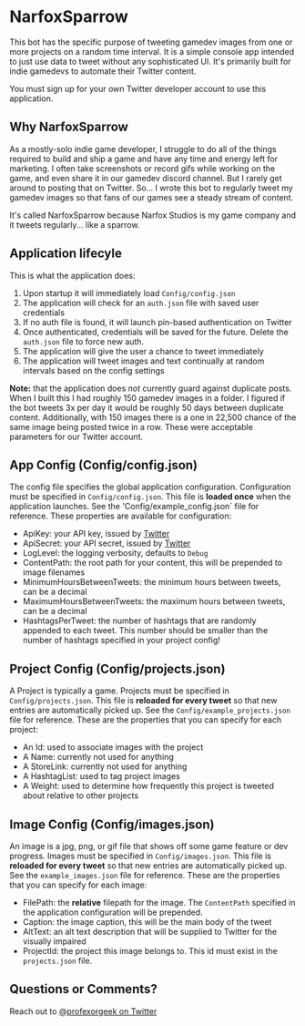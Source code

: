 # NarfoxSparrow

This bot has the specific purpose of tweeting gamedev images from one or more projects on a 
random time interval. It is a simple console app intended to just use data to tweet without
any sophisticated UI. It's primarily built for indie gamedevs to automate their Twitter content.

You must sign up for your own Twitter developer account to use this application.

## Why NarfoxSparrow

As a mostly-solo indie game developer, I struggle to do all of the things required to build 
and ship a game and have any time and energy left for marketing. I often take screenshots or record
gifs while working on the game, and even share it in our gamedev discord channel. But I rarely
get around to posting that on Twitter. So... I wrote this bot to regularly tweet my gamedev images
so that fans of our games see a steady stream of content.

It's called NarfoxSparrow because Narfox Studios is my game company and it tweets regularly... like a sparrow.

## Application lifecyle

This is what the application does:

1. Upon startup it will immediately load `Config/config.json`
1. The application will check for an `auth.json` file with saved user credentials
1. If no auth file is found, it will launch pin-based authentication on Twitter
1. Once authenticated, credentials will be saved for the future. Delete the `auth.json` file to force new auth.
1. The application will give the user a chance to tweet immediately
1. The application will tweet images and text continually at random intervals based on the config settings

**Note:** that the application does _not_ currently guard against duplicate posts. When I built this I had roughly 150
gamedev images in a folder. I figured if the bot tweets 3x per day it would be roughly 50 days between duplicate 
content. Additionally, with 150 images there is a one in 22,500 chance of the same image being posted twice in a row. 
These were acceptable parameters for our Twitter account.

## App Config (Config/config.json)

The config file specifies the global application configuration. Configuration must be specified 
in `Config/config.json`. This file is **loaded once** when the application launches. See the 
'Config/example_config.json` file for reference. These properties are available for configuration:

- ApiKey: your API key, issued by [Twitter](https://developer.twitter.com)
- ApiSecret: your API secret, issued by [Twitter](https://developer.twitter.com)
- LogLevel: the logging verbosity, defaults to `Debug`
- ContentPath: the root path for your content, this will be prepended to image filenames
- MinimumHoursBetweenTweets: the minimum hours between tweets, can be a decimal
- MaximumHoursBetweenTweets: the maximum hours between tweets, can be a decimal
- HashtagsPerTweet: the number of hashtags that are randomly appended to each tweet. This number should be smaller than the number of hashtags specified in your project config!

## Project Config (Config/projects.json)

A Project is typically a game. Projects must be specified in `Config/projects.json`. This
file is **reloaded for every tweet** so that new entries are automatically picked up. See the
`Config/example_projects.json` file for reference. These are the properties that you can specify 
for each project:

- An Id: used to associate images with the project
- A Name: currently not used for anything
- A StoreLink: currently not used for anything
- A HashtagList: used to tag project images
- A Weight: used to determine how frequently this project is tweeted about relative to other projects

## Image Config (Config/images.json)

An image is a jpg, png, or gif file that shows off some game feature or dev progress. Images must
be specified in `Config/images.json`. This file is **reloaded for every tweet** so that new entries
are automatically picked up. See the `example_images.json` file for reference. These are the properties
that you can specify for each image:

- FilePath: the **relative** filepath for the image. The `ContentPath` specified in the application configuration will be prepended.
- Caption: the image caption, this will be the main body of the tweet
- AltText: an alt text description that will be supplied to Twitter for the visually impaired
- ProjectId: the project this image belongs to. This id must exist in the `projects.json` file.

## Questions or Comments?

Reach out to [@profexorgeek on Twitter](https://twitter.com/profexorgeek)
